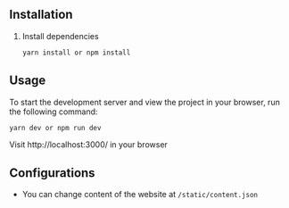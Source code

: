 ## Installation
1. Install dependencies
    ```bash
    yarn install or npm install
    ```

## Usage
To start the development server and view the project in your browser, run the following command:
```bash
yarn dev or npm run dev
```
Visit http://localhost:3000/ in your browser

## Configurations
- You can change content of the website at `/static/content.json`
